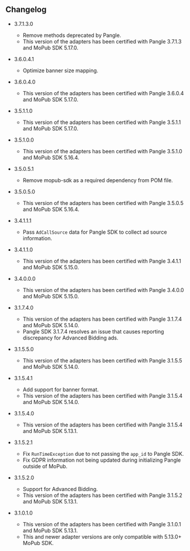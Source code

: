 ## Changelog
  * 3.7.1.3.0
     * Remove methods deprecated by Pangle.
     * This version of the adapters has been certified with Pangle 3.7.1.3 and MoPub SDK 5.17.0.

  * 3.6.0.4.1
     * Optimize banner size mapping.

  * 3.6.0.4.0
     * This version of the adapters has been certified with Pangle 3.6.0.4 and MoPub SDK 5.17.0.

  * 3.5.1.1.0
     * This version of the adapters has been certified with Pangle 3.5.1.1 and MoPub SDK 5.17.0.

  * 3.5.1.0.0
     * This version of the adapters has been certified with Pangle 3.5.1.0 and MoPub SDK 5.16.4.
     
  * 3.5.0.5.1
    * Remove mopub-sdk as a required dependency from POM file.

  * 3.5.0.5.0
     * This version of the adapters has been certified with Pangle 3.5.0.5 and MoPub SDK 5.16.4.

  * 3.4.1.1.1
     * Pass `AdCallSource` data for Pangle SDK to collect ad source information.

  * 3.4.1.1.0
     * This version of the adapters has been certified with Pangle 3.4.1.1 and MoPub SDK 5.15.0.

  * 3.4.0.0.0
     * This version of the adapters has been certified with Pangle 3.4.0.0 and MoPub SDK 5.15.0.

  * 3.1.7.4.0
     * This version of the adapters has been certified with Pangle 3.1.7.4 and MoPub SDK 5.14.0.
     * Pangle SDK 3.1.7.4 resolves an issue that causes reporting discrepancy for Advanced Bidding ads.

  * 3.1.5.5.0
    * This version of the adapters has been certified with Pangle 3.1.5.5 and MoPub SDK 5.14.0.

  * 3.1.5.4.1
    * Add support for banner format. 
    * This version of the adapters has been certified with Pangle 3.1.5.4 and MoPub SDK 5.14.0.

  * 3.1.5.4.0
    * This version of the adapters has been certified with Pangle 3.1.5.4 and MoPub SDK 5.13.1.
    
  * 3.1.5.2.1
    * Fix `RunTimeException` due to not passing the `app_id` to Pangle SDK.
    * Fix GDPR information not being updated during initializing Pangle outside of MoPub.

  * 3.1.5.2.0
    * Support for Advanced Bidding.
    * This version of the adapters has been certified with Pangle 3.1.5.2 and MoPub SDK 5.13.1.
    
  * 3.1.0.1.0
    * This version of the adapters has been certified with Pangle 3.1.0.1 and MoPub SDK 5.13.1.
    * This and newer adapter versions are only compatible with 5.13.0+ MoPub SDK.
